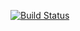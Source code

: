 [![Build Status](https://travis-ci.org/darac/archivemymail.imapclient.svg?branch=master)](https://travis-ci.org/darac/archivemymail.imapclient)

